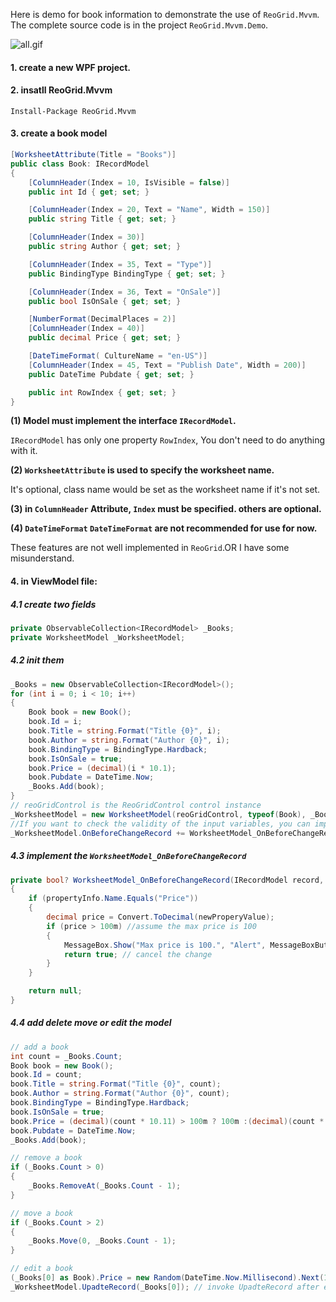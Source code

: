 
Here is demo for book information to demonstrate the use of `ReoGrid.Mvvm`. The complete source code is in the project `ReoGrid.Mvvm.Demo`.

![all.gif](https://i.loli.net/2019/10/23/RnLb5wEFKOJsd4c.gif)
<!--more-->
#### 1. create a new WPF project.
#### 2. insatll ReoGrid.Mvvm

```
Install-Package ReoGrid.Mvvm
```
#### 3. create a book model

```cs
[WorksheetAttribute(Title = "Books")]
public class Book: IRecordModel
{
    [ColumnHeader(Index = 10, IsVisible = false)]
    public int Id { get; set; }

    [ColumnHeader(Index = 20, Text = "Name", Width = 150)]
    public string Title { get; set; }

    [ColumnHeader(Index = 30)]
    public string Author { get; set; }

    [ColumnHeader(Index = 35, Text = "Type")]
    public BindingType BindingType { get; set; }

    [ColumnHeader(Index = 36, Text = "OnSale")]
    public bool IsOnSale { get; set; }

    [NumberFormat(DecimalPlaces = 2)]
    [ColumnHeader(Index = 40)]
    public decimal Price { get; set; }

    [DateTimeFormat( CultureName = "en-US")]
    [ColumnHeader(Index = 45, Text = "Publish Date", Width = 200)]
    public DateTime Pubdate { get; set; }

    public int RowIndex { get; set; }
}

```

**(1) Model must implement the interface `IRecordModel`.**

`IRecordModel` has only one property `RowIndex`, You don't need to do anything with it.

**(2) `WorksheetAttribute` is used to specify the worksheet name.**

It's optional, class name would be set as the worksheet name if it's not set.

**(3) in `ColumnHeader` Attribute, `Index` must be specified. others are optional.**

**(4) `DateTimeFormat` `DateTimeFormat` are not recommended for use for now.**

These features are not well implemented in `ReoGrid`.OR I have some misunderstand.

#### 4. in ViewModel file:

##### 4.1 create two fields
```cs
private ObservableCollection<IRecordModel> _Books;
private WorksheetModel _WorksheetModel;
```
##### 4.2 init them
```cs
_Books = new ObservableCollection<IRecordModel>();
for (int i = 0; i < 10; i++)
{
    Book book = new Book();
    book.Id = i;
    book.Title = string.Format("Title {0}", i);
    book.Author = string.Format("Author {0}", i);
    book.BindingType = BindingType.Hardback;
    book.IsOnSale = true;
    book.Price = (decimal)(i * 10.1);
    book.Pubdate = DateTime.Now;
    _Books.Add(book);
}
// reoGridControl is the ReoGridControl control instance
_WorksheetModel = new WorksheetModel(reoGridControl, typeof(Book), _Books);
//If you want to check the validity of the input variables, you can implement the function.
_WorksheetModel.OnBeforeChangeRecord += WorksheetModel_OnBeforeChangeRecord;
```
##### 4.3 implement the `WorksheetModel_OnBeforeChangeRecord`

```cs
private bool? WorksheetModel_OnBeforeChangeRecord(IRecordModel record, System.Reflection.PropertyInfo propertyInfo, object newProperyValue)
{
    if (propertyInfo.Name.Equals("Price"))
    {
        decimal price = Convert.ToDecimal(newProperyValue);
        if (price > 100m) //assume the max price is 100
        {
            MessageBox.Show("Max price is 100.", "Alert", MessageBoxButton.OK, MessageBoxImage.Warning);
            return true; // cancel the change
        }
    }

    return null;
}
```
##### 4.4 add delete move or edit the model

```cs
// add a book
int count = _Books.Count;
Book book = new Book();
book.Id = count;
book.Title = string.Format("Title {0}", count);
book.Author = string.Format("Author {0}", count);
book.BindingType = BindingType.Hardback;
book.IsOnSale = true;
book.Price = (decimal)(count * 10.11) > 100m ? 100m :(decimal)(count * 10.11);
book.Pubdate = DateTime.Now;
_Books.Add(book);

// remove a book
if (_Books.Count > 0)
{
    _Books.RemoveAt(_Books.Count - 1);
}

// move a book
if (_Books.Count > 2)
{
    _Books.Move(0, _Books.Count - 1);
}

// edit a book
(_Books[0] as Book).Price = new Random(DateTime.Now.Millisecond).Next(1,100);
_WorksheetModel.UpadteRecord(_Books[0]); // invoke UpadteRecord after editing one record.
```

